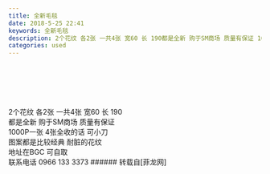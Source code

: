 ```yaml
---
title: 全新毛毯
date: 2018-5-25 22:41
keywords: 全新毛毯
description: 2个花纹 各2张 一共4张 宽60 长 190都是全新 购于SM商场 质量有保证 1000P一张 4张全收的话 可小刀 图案都是比较经典 耐脏的花纹 地址在BGC 可自取 联系电话 ‭‭0966 133 3373‬‬
categories: used
---
```

<td class="t_f" id="postmessage_1363891">

<br/>
<br/>
<img alt="" border="0" class="zoom" data-cf-modified-c913bf1252896e7992482447-="" file="http://www.flw.ph/data/appbyme/upload/image/201805/25/742i7VaA7hwF.jpg" id="aimg_C7OOb" lazyloadthumb="1" onclick="" onmouseover="" src="http://www.flw.ph/data/appbyme/upload/image/201805/25/742i7VaA7hwF.jpg"/><br/>
<br/>
<img alt="" border="0" class="zoom" data-cf-modified-c913bf1252896e7992482447-="" file="http://www.flw.ph/data/appbyme/upload/image/201805/25/EZ0r2bCbmp7X.jpg" id="aimg_hKz0R" lazyloadthumb="1" onclick="" onmouseover="" src="http://www.flw.ph/data/appbyme/upload/image/201805/25/EZ0r2bCbmp7X.jpg"/><br/>
<br/>
<img alt="" border="0" class="zoom" data-cf-modified-c913bf1252896e7992482447-="" file="http://www.flw.ph/data/appbyme/upload/image/201805/25/lGddRNV1qNL9.jpg" id="aimg_Rg6Wg" lazyloadthumb="1" onclick="" onmouseover="" src="http://www.flw.ph/data/appbyme/upload/image/201805/25/lGddRNV1qNL9.jpg"/><br/>
<br/>
2个花纹 各2张 一共4张 宽60 长 190<br/>
都是全新 购于SM商场 质量有保证 <br/>
1000P一张 4张全收的话 可小刀 <br/>
图案都是比较经典 耐脏的花纹 <br/>
地址在BGC 可自取 <br/>
联系电话 ‭‭0966 133 3373‬‬</td>
###### 转载自[菲龙网]